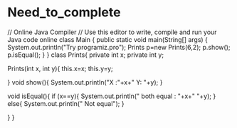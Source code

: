 # Need_to_complete

// Online Java Compiler
// Use this editor to write, compile and run your Java code online
class Main {
    public static void main(String[] args) {
        System.out.println("Try programiz.pro");
        Prints p=new Prints(6,2);
        p.show();
        p.isEqual();
    }
}
class Prints{
    private int x;
    private int y;

Prints(int x, int y){
    this.x=x;
    this.y=y;
    
}
void show(){
    System.out.println("X :"+x+" Y: "+y);
}  

void isEqual(){
    if (x==y){
           System.out.println(" both equal : "+x+" "+y);
    }
    else{
        System.out.println(" Not equal");
    }
    
}
}
